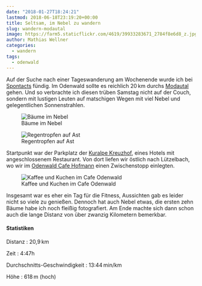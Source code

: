 ```yaml
---
date: "2018-01-27T18:24:21"
lastmod: 2018-06-18T23:19:20+00:00
title: Seltsam, im Nebel zu wandern
slug: wandern-modautal
image: https://farm5.staticflickr.com/4619/39933283671_2784f8e6d8_z.jpg
author: Mathias Wellner
categories:
  - wandern
tags:
  - odenwald
---
```

Auf der Suche nach einer Tageswanderung am Wochenende wurde ich bei [Spontacts](https://www.spontacts.com/) fündig. Im Odenwald sollte es reichlich 20&thinsp;km durchs [Modautal](http://www.modautal.de/) gehen. Und so verbrachte ich diesen trüben Samstag nicht auf der Couch, sondern mit lustigen Leuten auf matschigen Wegen mit viel Nebel und gelegentlichen Sonnenstrahlen. 

<!--more-->

<figure>
  <img sizes="100vw" srcset="https://farm5.staticflickr.com/4619/39933283671_2784f8e6d8_n.jpg 320w, https://farm5.staticflickr.com/4619/39933283671_2784f8e6d8_z.jpg 640w, https://farm5.staticflickr.com/4619/39933283671_2784f8e6d8_c.jpg 800w, https://farm5.staticflickr.com/4619/39933283671_9260801b6c_h.jpg 1600w, https://farm5.staticflickr.com/4619/39933283671_8d35fee46d_k.jpg 2048w" src="https://farm5.staticflickr.com/4619/39933283671_2784f8e6d8_b.jpg" alt="Bäume im Nebel">
  <figcaption>Bäume im Nebel</figcaption>
</figure>

<figure>
  <img sizes="100vw" srcset="https://farm5.staticflickr.com/4619/28153139389_0c7932b3b1_n.jpg 320w, https://farm5.staticflickr.com/4619/28153139389_0c7932b3b1_z.jpg 640w, https://farm5.staticflickr.com/4619/28153139389_0c7932b3b1_c.jpg 800w, https://farm5.staticflickr.com/4619/28153139389_16dd5c699b_h.jpg 1600w, https://farm5.staticflickr.com/4619/28153139389_7d47d47b3a_k.jpg 2048w" src="https://farm5.staticflickr.com/4619/28153139389_0c7932b3b1_b.jpg" alt="Regentropfen auf Ast">
  <figcaption>Regentropfen auf Ast</figcaption>
</figure>

Startpunkt war der Parkplatz der [Kuralpe Kreuzhof](http://www.kuralpe.de), eines Hotels mit angeschlossenem Restaurant. Von dort liefen wir östlich nach Lützelbach, wo wir im [Odenwald Cafe Hofmann](http://www.odenwald-cafe-hofmann.de/) einen Zwischenstopp einlegten. 

<figure>
  <img sizes="100vw" srcset="https://farm5.staticflickr.com/4707/28153142109_4a2f0ea01d_n.jpg 320w, https://farm5.staticflickr.com/4707/28153142109_4a2f0ea01d_z.jpg 640w, https://farm5.staticflickr.com/4707/28153142109_4a2f0ea01d_c.jpg 800w, https://farm5.staticflickr.com/4707/28153142109_13cc16ca5f_h.jpg 1600w, https://farm5.staticflickr.com/4707/28153142109_c046f6bddb_k.jpg 2048w" src="https://farm5.staticflickr.com/4707/28153142109_4a2f0ea01d_b.jpg" alt="Kaffee und Kuchen im Cafe Odenwald">
  <figcaption>Kaffee und Kuchen im Cafe Odenwald</figcaption>
</figure>

Insgesamt war es eher ein Tag für die Fitness, Aussichten gab es leider nicht so viele zu genießen. Dennoch hat auch Nebel etwas, die ersten zehn Bäume habe ich noch fleißig fotografiert. Am Ende machte sich dann schon auch die lange Distanz von über zwanzig Kilometern bemerkbar. 

#### Statistiken

Distanz
:  20,9&thinsp;km

Zeit
:  4:47h

Durchschnitts-Geschwindigkeit
:  13:44&thinsp;min/km

Höhe
:  618&thinsp;m (hoch)